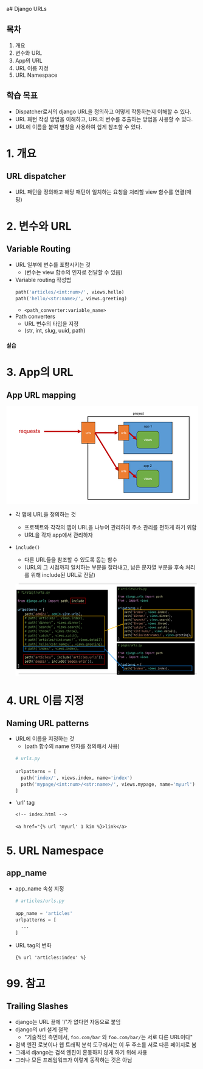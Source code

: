 a# Django URLs
## 목차
1. 개요
2. 변수와 URL
3. App의 URL
4. URL 이름 지정
5. URL Namespace
## 학습 목표
* Dispatcher로서의 django URL을 정의하고 어떻게 작동하는지 이해할 수 있다.
* URL 패턴 작성 방법을 이해하고, URL의 변수를 추출하는 방법을 사용할 수 있다.
* URL에 이름을 붙여 별칭을 사용하여 쉽게 참조할 수 있다.

# 1. 개요
## URL dispatcher
* URL 패턴을 정의하고 해당 패턴이 일치하는 요청을 처리할 view 함수를 연결(매핑)

# 2. 변수와 URL
## Variable Routing
* URL 일부에 변수를 포함시키는 것
  * (변수는 view 함수의 인자로 전달할 수 있음)
* Variable routing 작성법
  ```py
  path('articles/<int:num>/', views.hello)
  path('hello/<str:name>/', views.greeting)
  ```
  * `<path_converter:variable_name>`
* Path converters
  * URL 변수의 타입을 지정
  * (str, int, slug, uuid, path)

#### 실습

# 3. App의 URL
## App URL mapping
![Alt text](img/django_04_01.png)

* 각 앱에 URL을 정의하는 것
  * 프로젝트와 각각의 앱이 URL을 나누어 관리하여 주소 관리를 편하게 하기 위함
  * URL을 각자 app에서 관리하자
  
* `include()`
  * 다른 URL들을 참조할 수 있도록 돕는 함수
  * (URL의 그 시점까지 일치하는 부분을 잘라내고, 남은 문자열 부분을 후속 처리를 위해 include된 URL로 전달)

  ![Alt text](img/django_04_02.png)

# 4. URL 이름 지정
## Naming URL patterns
* URL에 이름을 지정하는 것
  * (path 함수의 name 인자를 정의해서 사용)
  ```py
  # urls.py

  urlpatterns = [
    path('index/', views.index, name='index')
    path('mypage/<int:num>/<str:name>/', views.mypage, name='myurl')
  ]
  ```
* 'url' tag
  ```django
  <!-- index.html -->

  <a href="{% url 'myurl' 1 kim %}>link</a>
  ```

# 5. URL Namespace
## app_name
* app_name 속성 지정
  ```py
  # articles/urls.py

  app_name = 'articles'
  urlpatterns = [
    ...
  ]
  ```
* URL tag의 변화
  ```django
  {% url 'articles:index' %}
  ```

# 99. 참고
## Trailing Slashes
* django는 URL 끝에 '/'가 없다면 자동으로 붙임
* django의 url 설계 철학
  * "기술적인 측면에서, `foo.com/bar` 와 `foo.com/bar/`는 서로 다른 URL이다"
* 검색 엔진 로봇이나 웹 트래픽 분석 도구에서는 이 두 주소를 서로 다른 페이지로 봄
* 그래서 django는 검색 엔진이 혼동하지 않게 하기 위해 사용
* 그러나 모든 프레임워크가 이렇게 동작하는 것은 아님 